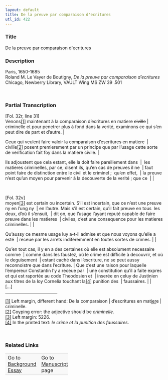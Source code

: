 ```yaml
---  
layout: default  
title: De la preuve par comparaison d'ecritures  
utl_id: 422
---
```


### Title

De la preuve par comparaison d'ecritures

### Description

<p>Paris, 1650-1685<br />
Roland M. Le Vayer de Boutigny, <em>De la preuve par comparaison d’ecritures</em><br />
Chicago, Newberry Library, VAULT Wing MS ZW 39 .501</p>
<p> </p>


### Partial Transcription

<p>[Fol. 32r, line 31]<br />
Venons<a href="#_ftn1" name="_ftnref1" title="" id="_ftnref1">[1]</a> maintenant à la comparaison d’ecritures en matiere <s>civille</s> | criminelle et pour penetrer plus à fond dans la verité, examinons ce qui s’en peut dire de part et d’autre. |</p>
<p>Ceux qui veulent faire valoir la comparaison d’escritures en matiere  |  civille<a href="#_ftn2" name="_ftnref2" title="" id="_ftnref2">[2]</a> posent premierement par un principe que par l’usage cette sorte de verification fait foy dans la matiere civile. |</p>
<p>Ils adjoustent que cela estant, elle la doit faire pareillement dans  |  les matieres criminelles, par ce, disent ils, qu’en cas de preuves il ne  | faut point faire de distinction entre le civil et le criminel ;  qu’en effet,  | la preuve n’est qu’un moyen pour parvenir à la decouverte de la verité ; que ce  | |</p>
<p> </p>
<p>[Fol. 32v]<br />
moyen<a href="#_ftn3" name="_ftnref3" title="" id="_ftnref3">[3]</a> est certain ou incertain. S’il est incertain, que ce n’est une preuve ny en l’ung ny  | en l’autre. Mais s’il est certain, qu’il fait preuve en tous  les deux, d’où il s’ensuit,  | dit on, que l’usage l’ayant reputé capable de faire preuve dans les matieres  | civiles, c’est une consequence pour les matieres criminelles. | |</p>
<p>Qu’aussy ce mesme usage luy a-t-il admise et que nous voyons qu’elle a esté  | receue par les arrets indiferemment en toutes sortes de crimes. | |</p>
<p>Qu’en tout cas, il y en a des certaines où elle est absolument necessaire comme  | comme dans les faustez, où le crime est difficile à decouvrir, et où le deguisement  | estant caché dans l’escriture, ne se peut aussy reconnoistre que dans l’ecriture. | Que c’est une raison pour laquelle l’empereur Constantin l’y a receue par  | une constitution qu’il a faite expres et qui est raportée au code Theodosien et  | inserée en celuy de Justinien aux titres de la loy Cornelia touchant la<a href="#_ftn4" name="_ftnref4" title="" id="_ftnref4">[4]</a> punition des  | faussaires. | |<br />
[...]</p>
<div>
<hr align="left" size="1" width="33%" /><div id="ftn1"><a href="#_ftnref1" name="_ftn1" title="" id="_ftn1">[1]</a> Left margin, different hand: De la comparaison | d’escritures en mat<u>ier</u>e | criminelle.</div>
<div id="ftn2"><a href="#_ftnref2" name="_ftn2" title="" id="_ftn2">[2]</a> Coyping error: the adjective should be <em>criminelle.</em></div>
<div id="ftn3"><a href="#_ftnref3" name="_ftn3" title="" id="_ftn3">[3]</a> Left margin: 5226.</div>
<div id="ftn4"><a href="#_ftnref4" name="_ftn4" title="" id="_ftn4">[4]</a> In the printed text: <em>le crime et la punition des faussaires</em>.</div>
</div>
<p> </p>


### Related Links

<table border="0.5" cellpadding="1" cellspacing="1" style="width: 200px; background-color:#F8F8F8;">
    <tbody style="border-color:#ccc">
        <tr style="border-color:#ccc">
            <td>Go to <a href="https://centerfordigitalhumanities.github.io/Newberry-French-paleography/_background_essay/422" target="_blank">Background Essay</a></td>
            <td>Go to <a href="https://centerfordigitalhumanities.github.io/Newberry-French-paleography/www/record.html?id=422" target="_blank">Manuscript</a> page</td>
        </tr>
    </tbody>
</table>